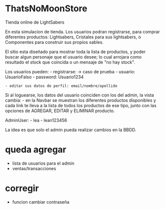 # ThatsNoMoonStore
Tienda online de LightSabers

En esta simulacion de tienda. Los usuarios podran registrarse, para comprar diferentes productos: Lightsabers, Cristales para sus lightsabers, o Componentes para construir sus propios sables. 

El sitio esta diseñado para mostrar toda la lista de productos, y poder buscar algun personaje que el usuario desee; lo cual arrojara como resultado el stock que coincida o un mensaje de "no hay stock".

Los usuarios pueden:
    - registrarse:
        -> caso de prueba
        - usuario: UsuarioFalso
        - password: Usuario1234

    - editar sus datos de perfil: email/nombre/apellido


Si al loguearse, los datos del usuario coinciden con los del admin, la vista cambia:
    - en la Navbar se muestran los diferentes productos disponibles y cada link te lleva a la lista de todos los productos de ese tipo, junto con las opciones de AGREGAR, EDITAR y ELIMINAR producto. 

AdminUser:
    - lea
    - lean123456

La idea es que solo el admin pueda realizar cambios en la BBDD.

# queda agregar
- lista de usuarios para el admin
- ventas/transacciones
# corregir
- funcion cambiar contraseña
